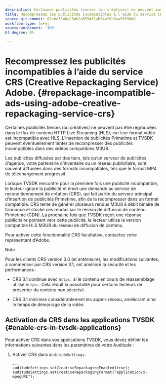 ```yaml
---
description: Certaines publicités tierces (ou créatives) ne peuvent pas être regroupées dans le flux de contenu HTTP Live Streaming (HLS), car leur format vidéo est incompatible avec HLS. L’insertion de publicités Primetime et TVSDK peuvent éventuellement tenter de recompresser des publicités incompatibles dans des vidéos compatibles M3U8.
title: Recompressez les publicités incompatibles à l’aide du service CRS (Creative Repackaging Service) Adobe.
source-git-commit: 02ebc3548a254b2a6554f1ab34afbb3ea5f09bb8
workflow-type: tm+mt
source-wordcount: '303'
ht-degree: 0%

---
```


# Recompressez les publicités incompatibles à l’aide du service CRS (Creative Repackaging Service) Adobe. {#repackage-incompatible-ads-using-adobe-creative-repackaging-service-crs}

Certaines publicités tierces (ou créatives) ne peuvent pas être regroupées dans le flux de contenu HTTP Live Streaming (HLS), car leur format vidéo est incompatible avec HLS. L’insertion de publicités Primetime et TVSDK peuvent éventuellement tenter de recompresser des publicités incompatibles dans des vidéos compatibles M3U8.

Les publicités diffusées par des tiers, tels qu’un serveur de publicités d’agence, votre partenaire d’inventaire ou un réseau publicitaire, sont souvent diffusées dans des formats incompatibles, tels que le format MP4 de téléchargement progressif.

Lorsque TVSDK rencontre pour la première fois une publicité incompatible, le lecteur ignore la publicité et émet une demande au service de reconditionnement de création (CRS), qui fait partie du serveur principal d’insertion de publicités Primetime, afin de la recompresser dans un format compatible. CRS tente de générer plusieurs rendus M3U8 à débit binaire de l’annonce et stocke ces rendus sur le réseau de diffusion de contenu Primetime (CDN). La prochaine fois que TVSDK reçoit une réponse publicitaire pointant vers cette publicité, le lecteur utilise la version compatible HLS M3U8 du réseau de diffusion de contenu.

Pour activer cette fonctionnalité CRS facultative, contactez votre représentant d’Adobe.

>[!NOTE]
>
>Pour les clients CRS version 3.0 (et antérieure), les modifications suivantes, à commencer par CRS version 3.1, ont amélioré la sécurité et les performances :
>
>* CRS 3.1 continue avec `https:` si le contenu en cours de réassemblage utilise `https:`. Cela réduit la possibilité pour certains lecteurs de présenter du contenu non sécurisé.
>
>* CRS 3.1 minimise considérablement les appels réseau, améliorant ainsi le temps de démarrage de la vidéo.
>

## Activation de CRS dans les applications TVSDK {#enable-crs-in-tvsdk-applications}

Pour activer CRS dans vos applications TVSDK, vous devez définir les informations suivantes dans les paramètres de votre Auditude :

1. Activer CRS dans `AuditudeSettings`.

   ```
   ... 
   auditudeSettings.setCreativeRepackagingEnabled(true); 
   auditudeSettings.setCreativeRepackagingFormat("application/x-mpegURL"); 
   ```
